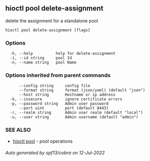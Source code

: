 ## hioctl pool delete-assignment

delete the assignment for a standalone pool

```
hioctl pool delete-assignment [flags]
```

### Options

```
  -h, --help          help for delete-assignment
  -i, --id string     pool Id
  -n, --name string   pool Name
```

### Options inherited from parent commands

```
      --config string     config file
      --format string     format (json/yaml) (default "json")
      --host string       Hostname or ip address
  -k, --insecure          ignore certificate errors
  -p, --password string   Admin user password
      --port uint         port (default 8443)
  -r, --realm string      Admin user realm (default "local")
  -u, --user string       Admin username (default "admin")
```

### SEE ALSO

* [hioctl pool](hioctl_pool.md)	 - pool operations

###### Auto generated by spf13/cobra on 12-Jul-2022
